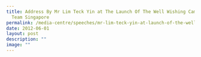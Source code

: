 ```yaml
---
title: Address By Mr Lim Teck Yin at The Launch Of The Well Wishing Campaign For
  Team Singapore
permalink: /media-centre/speeches/mr-lim-teck-yin-at-launch-of-the-well-wishing-campaign-for-team-singapore/
date: 2012-06-01
layout: post
description: ""
image: ""
---
```

